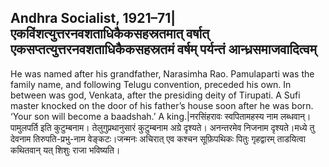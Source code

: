 ## Andhra Socialist, 1921–71|एकविंशत्युत्तरनवशताधिकैकसहस्रतमात् वर्षात् एकसप्तत्युत्तरनवशताधिकैकसहस्रतमं वर्षम् पर्यन्तं आन्ध्रसमाजवादित्वम्

He was named after his grandfather, Narasimha Rao. Pamulaparti was the family name, and following Telugu convention, preceded his own. In between was god, Venkata, after the presiding deity of Tirupati. A Sufi master knocked on the door of his father’s house soon after he was born. ‘Your son will become a baadshah.’ A king.|नरसिंहरावः स्वपितामहस्य नाम लब्धवान्। पामुलपर्ति इति कुटुम्बनाम। तेलुगुप्रथानुसारं कुटुम्बनाम अग्रे दृश्यते। अनन्तरमेव निजनाम दृश्यते।मध्ये तु देवनाम तिरुपति-प्रभु-नाम वेङ्कटः।जन्मनः अचिरात् एव कश्चन सूफ़िपथिकः पितुः गृहद्वारम् ताडयित्वा कथितवान् यत् शिशुः राजा भविष्यति।
